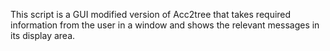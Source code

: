 This script is a GUI modified version of Acc2tree that takes required information from the user in a window and shows the relevant messages in its display area.
